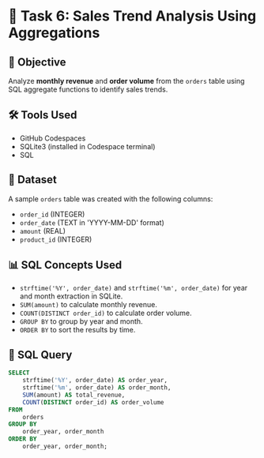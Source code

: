 # 🧮 Task 6: Sales Trend Analysis Using Aggregations

## 🎯 Objective
Analyze **monthly revenue** and **order volume** from the `orders` table using SQL aggregate functions to identify sales trends.

## 🛠 Tools Used
- GitHub Codespaces
- SQLite3 (installed in Codespace terminal)
- SQL

## 📂 Dataset
A sample `orders` table was created with the following columns:
- `order_id` (INTEGER)
- `order_date` (TEXT in 'YYYY-MM-DD' format)
- `amount` (REAL)
- `product_id` (INTEGER)

## 📊 SQL Concepts Used
- `strftime('%Y', order_date)` and `strftime('%m', order_date)` for year and month extraction in SQLite.
- `SUM(amount)` to calculate monthly revenue.
- `COUNT(DISTINCT order_id)` to calculate order volume.
- `GROUP BY` to group by year and month.
- `ORDER BY` to sort the results by time.

## 📌 SQL Query

```sql
SELECT 
    strftime('%Y', order_date) AS order_year,
    strftime('%m', order_date) AS order_month,
    SUM(amount) AS total_revenue,
    COUNT(DISTINCT order_id) AS order_volume
FROM 
    orders
GROUP BY 
    order_year, order_month
ORDER BY 
    order_year, order_month;

